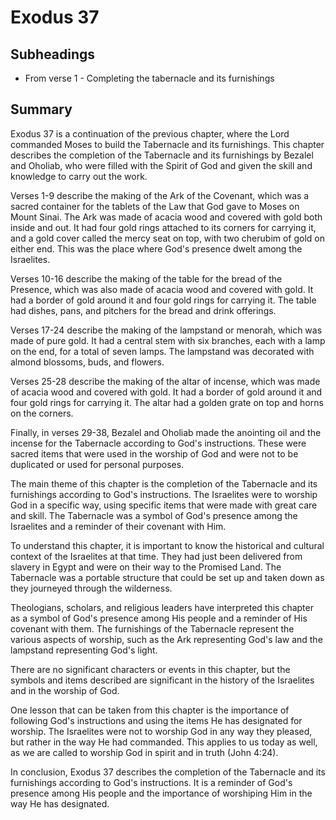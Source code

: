 # Exodus 37

## Subheadings

* From verse 1 - Completing the tabernacle and its furnishings

## Summary

Exodus 37 is a continuation of the previous chapter, where the Lord commanded Moses to build the Tabernacle and its furnishings. This chapter describes the completion of the Tabernacle and its furnishings by Bezalel and Oholiab, who were filled with the Spirit of God and given the skill and knowledge to carry out the work.

Verses 1-9 describe the making of the Ark of the Covenant, which was a sacred container for the tablets of the Law that God gave to Moses on Mount Sinai. The Ark was made of acacia wood and covered with gold both inside and out. It had four gold rings attached to its corners for carrying it, and a gold cover called the mercy seat on top, with two cherubim of gold on either end. This was the place where God's presence dwelt among the Israelites.

Verses 10-16 describe the making of the table for the bread of the Presence, which was also made of acacia wood and covered with gold. It had a border of gold around it and four gold rings for carrying it. The table had dishes, pans, and pitchers for the bread and drink offerings.

Verses 17-24 describe the making of the lampstand or menorah, which was made of pure gold. It had a central stem with six branches, each with a lamp on the end, for a total of seven lamps. The lampstand was decorated with almond blossoms, buds, and flowers.

Verses 25-28 describe the making of the altar of incense, which was made of acacia wood and covered with gold. It had a border of gold around it and four gold rings for carrying it. The altar had a golden grate on top and horns on the corners.

Finally, in verses 29-38, Bezalel and Oholiab made the anointing oil and the incense for the Tabernacle according to God's instructions. These were sacred items that were used in the worship of God and were not to be duplicated or used for personal purposes.

The main theme of this chapter is the completion of the Tabernacle and its furnishings according to God's instructions. The Israelites were to worship God in a specific way, using specific items that were made with great care and skill. The Tabernacle was a symbol of God's presence among the Israelites and a reminder of their covenant with Him.

To understand this chapter, it is important to know the historical and cultural context of the Israelites at that time. They had just been delivered from slavery in Egypt and were on their way to the Promised Land. The Tabernacle was a portable structure that could be set up and taken down as they journeyed through the wilderness.

Theologians, scholars, and religious leaders have interpreted this chapter as a symbol of God's presence among His people and a reminder of His covenant with them. The furnishings of the Tabernacle represent the various aspects of worship, such as the Ark representing God's law and the lampstand representing God's light.

There are no significant characters or events in this chapter, but the symbols and items described are significant in the history of the Israelites and in the worship of God.

One lesson that can be taken from this chapter is the importance of following God's instructions and using the items He has designated for worship. The Israelites were not to worship God in any way they pleased, but rather in the way He had commanded. This applies to us today as well, as we are called to worship God in spirit and in truth (John 4:24).

In conclusion, Exodus 37 describes the completion of the Tabernacle and its furnishings according to God's instructions. It is a reminder of God's presence among His people and the importance of worshiping Him in the way He has designated.